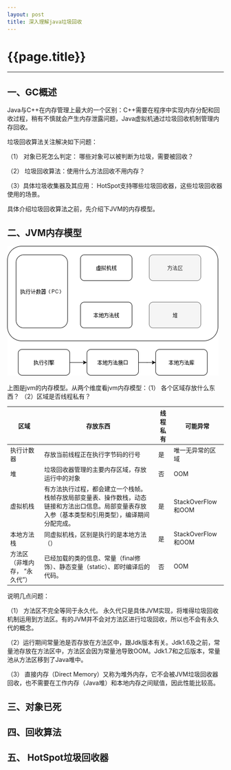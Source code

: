 ```yaml
---
layout: post
title: 深入理解java垃圾回收
---
```




# {{page.title}}

------

## 一、GC概述

Java与C++在内存管理上最大的一个区别：C++需要在程序中实现内存分配和回收过程，稍有不慎就会产生内存泄露问题，Java虚拟机通过垃圾回收机制管理内存回收。



垃圾回收算法关注解决如下问题：

（1） 对象已死怎么判定： 哪些对象可以被判断为垃圾，需要被回收？

（2） 垃圾回收算法：使用什么方法回收不用内存？

（3）具体垃圾收集器及其应用： HotSpot支持哪些垃圾回收器，这些垃圾回收器使用的场景。

具体介绍垃圾回收算法之前，先介绍下JVM的内存模型。

## 二、JVM内存模型

![内存模型](img/内存模型.png)



上图是jvm的内存模型。从两个维度看jvm内存模型：（1） 各个区域存放什么东西？ （2）区域是否线程私有？

| 区域                          | 存放东西                                                     | 线程私有 | 可能异常           |
| ----------------------------- | ------------------------------------------------------------ | -------- | ------------------ |
| 执行计数器                    | 存放当前线程正在执行字节码的行号                             | 是       | 唯一无异常的区域   |
| 堆                            | 垃圾回收器管理的主要内存区域，存放运行中的对象               | 否       | OOM                |
| 虚拟机栈                      | 有方法执行过程，都会建立一个栈帧。栈帧存放局部变量表、操作数栈，动态链接和方法出口信息。局部变量表存放入参（基本类型和引用类型），编译期间分配完成。 | 是       | StackOverFlow和OOM |
| 本地方法栈                    | 同虚拟机栈，区别是执行的是本地方法（）                       | 是       | StackOverFlow和OOM |
| 方法区（非堆内存， “永久代”） | 已经加载的类的信息、常量（final修饰）、静态变量（static）、即时编译后的代码。 | 否       | OOM                |



说明几点问题：

（1） 方法区不完全等同于永久代。 永久代只是具体JVM实现，将堆得垃圾回收机制运用到方法区。有的JVM并不会对方法区进行垃圾回收，所以也不会有永久代的概念。

（2）运行期间常量池是否存放在方法区中，跟Jdk版本有关。Jdk1.6及之前，常量池存放在方法区中，方法区会因为常量池导致OOM。Jdk1.7和之后版本，常量池从方法区移到了Java堆中。

（3） 直接内存（Direct Memory）又称为堆外内存，它不会被JVM垃圾回收器回收，也不需要在工作内存（Java堆）和本地内存之间赋值，因此性能比较高。













## 三、对象已死

## 四、回收算法

## 五、 HotSpot垃圾回收器



